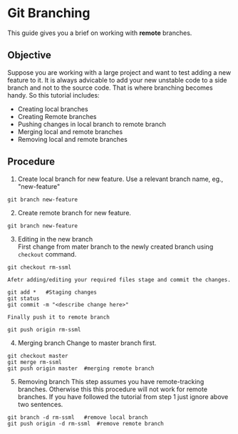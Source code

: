 # Git Branching 
This guide gives you a brief on working with **remote** branches.  

## Objective
Suppose you are working with a large project and want to test adding a new feature to it. It is always advicable to add your new unstable code to a side branch and not to the source code. That is where branching becomes handy. So this tutorial includes:
- Creating local branches
- Creating Remote branches
- Pushing changes in local branch to remote branch
- Merging local and remote branches
- Removing local and remote branches

## Procedure
1. Create local branch for new feature. Use a relevant branch name, eg., "new-feature"
```
git branch new-feature
```

2. Create remote branch for new feature. 
```
git branch new-feature
```

3. Editing in the new branch  
	First change from mater branch to the newly created branch using `checkout` command.

```
git checkout rm-ssml
```
	Afetr adding/editing your required files stage and commit the changes.
```
git add *	#Staging changes 
git status
git commit -m "<describe change here>"
 ```
 	Finally push it to remote branch
 ```
 git push origin rm-ssml
 ```

 4. Merging branch
Change to master branch first. 
```
git checkout master
git merge rm-ssml 
git push origin master	#merging remote branch
```
5. Removing branch
This step assumes you have remote-tracking branches. Otherwise this this procedure will not work for remote branches. If you have followed the tutorial from step 1 just ignore above two sentences.
```
git branch -d rm-ssml	#remove local branch
git push origin -d rm-ssml	#remove remote branch
```